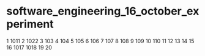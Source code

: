 # software_engineering_16_october_experiment

1 1011
2 1022
3 103
4 104
5 105
6 106
7 107
8 108
9 109
10 110
11
12
13
14
15
16
1017
1018
19
20
